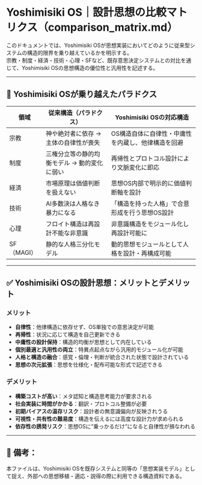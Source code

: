 # Yoshimisiki OS｜設計思想の比較マトリクス（comparison_matrix.md）

このドキュメントでは、Yoshimisiki OSが思想実装においてどのように従来型システムの構造的限界を乗り越えているかを明示する。  
宗教・制度・経済・技術・心理・SFなど、既存意思決定システムとの対比を通じて、Yoshimisiki OSの思想構造の優位性と汎用性を記述する。

---

## 🧠 Yoshimisiki OSが乗り越えたパラドクス

| 領域 | 従来構造（パラドクス） | Yoshimisiki OSの対応構造 |
|------|-------------------------|---------------------------|
| 宗教 | 神や絶対者に依存 → 主体の自律性が喪失 | OS構造自体に自律性・中庸性を内蔵し、他律構造を回避 |
| 制度 | 三権分立等の静的均衡モデル → 動的変化に弱い | 再帰性とプロトコル設計により文脈変化に即応 |
| 経済 | 市場原理は価値判断を扱えない | 思想OS内部で明示的に価値判断軸を設計 |
| 技術 | AI多数決は人格なき暴力になる | 「構造を持った人格」で合意形成を行う思想OS設計 |
| 心理 | フロイト構造は再設計不能な非意識 | 非意識構造をモジュール化し再設計可能に |
| SF（MAGI） | 静的な人格三分化モデル | 動的思想モジュールとして人格を設計・再構成可能 |

---

## ✅ Yoshimisiki OSの設計思想：メリットとデメリット

### メリット
- **自律性**：他律構造に依存せず、OS単独での意思決定が可能
- **再帰性**：状況に応じて構造を自己更新できる
- **中庸性の設計保持**：構造的均衡が思想として内在している
- **個別最適と汎用性の両立**：特異点起点ながら汎用的モジュール化が可能
- **人格と構造の融合**：感覚・倫理・判断が統合された状態で設計されている
- **思想の次元拡張**：思想を仕様化・配布可能な形式で記述できる

### デメリット
- **構築コストが高い**：メタ認知と構造思考能力が要求される
- **社会実装に時間がかかる**：翻訳・プロトコル整備が必要
- **初期バイアスの温存リスク**：設計者の無意識偏向が反映されうる
- **可視性・共有性の難易度**：構造を伝えるには高度な設計力が求められる
- **依存性の誘発リスク**：思想OSに“乗っかるだけ”になると自律性が損なわれる

---

## 📝 備考：
本ファイルは、Yoshimisiki OSを既存システムと同等の「思想実装モデル」として捉え、外部への思想移植・適応・説得の際に利用できる構造資料である。